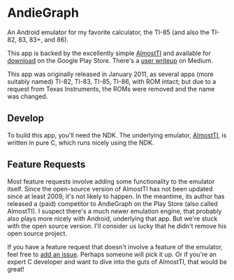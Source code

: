 AndieGraph
==========

An Android emulator for my favorite calculator, the TI-85 (and also the TI-82, 83, 83+, and 86).

This app is backed by the excellently simple [AlmostTI][1] and available for [download][2]
on the Google Play Store. There's a [user writeup][3] on Medium.

This app was originally released in January 2011, as several apps (more suitably named) TI-82,
TI-83, TI-85, TI-86, with ROM intact; but due to a request from Texas Instruments, the ROMs
were removed and the name was changed.

Develop
-------

To build this app, you'll need the NDK. The underlying emulator, [AlmostTI][1], is written
in pure C, which runs nicely using the NDK.

Feature Requests
----------------

Most feature requests involve adding some functionality to the emulator itself. Since
the open-source version of AlmostTI has not been updated since at least 2009, it's not likely
to happen. In the meantime, its author has released a (paid) competitor to AndieGraph
on the Play Store (also called AlmostTI). I suspect there's a much newer emulation engine,
that probably also plays more nicely with Android, underlying that app. But we're stuck
with the open source version. I'll consider us lucky that he didn't remove his
open source project.

If you have a feature request that doesn't involve a feature of the emulator, feel free
to [add an issue][4]. Perhaps someone will pick it up. Or if you're an expert C developer and
want to dive into the guts of AlmostTI, that would be great!

 [1]: http://fms.komkon.org/ATI85/
 [2]: https://play.google.com/store/apps/details?id=net.supware.tipro
 [3]: https://medium.com/@dgmltn/andiegraph-update-9e9cb0b924a4#.qm4jhr738
 [4]: https://github.com/dgmltn/AndieGraph/issues/new
